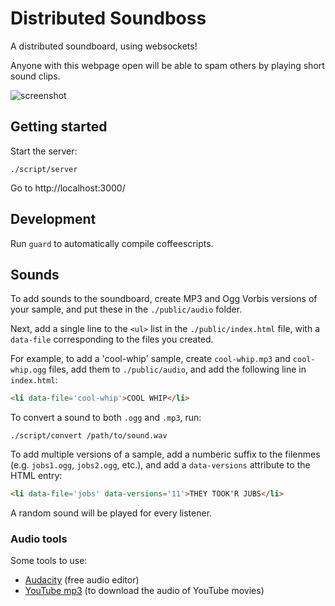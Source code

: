 # Distributed Soundboss

A distributed soundboard, using websockets!

Anyone with this webpage open will be able to spam others by playing short sound clips.

![screenshot](https://github.com/dkln/soundboss/raw/master/screenshot.jpg)

## Getting started

Start the server:

    ./script/server

Go to http://localhost:3000/

## Development

Run `guard` to automatically compile coffeescripts.

## Sounds

To add sounds to the soundboard, create MP3 and Ogg Vorbis versions of your sample,
and put these in the `./public/audio` folder.

Next, add a single line to the `<ul>` list in the `./public/index.html` file, with
a `data-file` corresponding to the files you created.

For example, to add a 'cool-whip' sample, create `cool-whip.mp3` and `cool-whip.ogg`
files, add them to `./public/audio`, and add the following line in `index.html`:

``` html
<li data-file='cool-whip'>COOL WHIP</li>
```

To convert a sound to both `.ogg` and `.mp3`, run:

    ./script/convert /path/to/sound.wav

To add multiple versions of a sample, add a numberic suffix to the filenmes
(e.g. `jobs1.ogg`, `jobs2.ogg`, etc.), and add a `data-versions` attribute to
the HTML entry:

``` html
<li data-file='jobs' data-versions='11'>THEY TOOK'R JUBS</li>
```

A random sound will be played for every listener.

### Audio tools

Some tools to use:

* [Audacity](http://audacity.sourceforge.net/download/) (free audio editor)
* [YouTube mp3](http://youtube-mp3.org) (to download the audio of YouTube movies)

